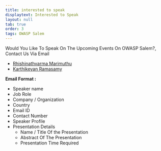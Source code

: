 ```yaml
---
title: interested to speak
displaytext: Interested to Speak
layout: null
tab: true
order: 3
tags: OWASP Salem
---
```


Would You Like To Speak On The Upcoming Events On OWASP Salem?, Contact Us Via Email
* [Rhishinathvarma Marimuthu](mailto:rhishinathvarma.marimuthu@owasp.org)
* [Karthikeyan Ramasamy](mailto:karthikeyan.ramasamy@owasp.org)

**Email Format :**

- Speaker name
- Job Role
- Company / Organization
- Country
- Email ID
- Contact Number
- Speaker Profile
- Presentation Details
    - Name / Title Of the Presentation
    - Abstract Of The Presentation
    - Presentation Time Required
